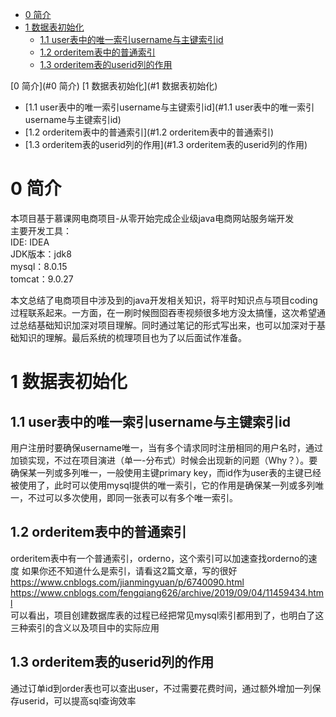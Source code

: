 - [0 简介](#0---)
- [1 数据表初始化](#1-------)
  * [1.1 user表中的唯一索引username与主键索引id](#11-user-------username-----id)
  * [1.2 orderitem表中的普通索引](#12-orderitem-------)
  * [1.3 orderitem表的userid列的作用](#13-orderitem--userid----)
  
[0 简介](#0 简介)
[1 数据表初始化](#1 数据表初始化)
- [1.1 user表中的唯一索引username与主键索引id](#1.1 user表中的唯一索引username与主键索引id)
- [1.2 orderitem表中的普通索引](#1.2 orderitem表中的普通索引)
- [1.3 orderitem表的userid列的作用](#1.3 orderitem表的userid列的作用)

# 0 简介 
本项目基于慕课网电商项目-从零开始完成企业级java电商网站服务端开发 </br>
主要开发工具： </br>
IDE: IDEA </br>
JDK版本：jdk8 </br>
mysql：8.0.15 </br>
tomcat：9.0.27 </br>

本文总结了电商项目中涉及到的java开发相关知识，将平时知识点与项目coding过程联系起来。一方面，在一刷时候囫囵吞枣视频很多地方没太搞懂，这次希望通过总结基础知识加深对项目理解。同时通过笔记的形式写出来，也可以加深对于基础知识的理解。最后系统的梳理项目也为了以后面试作准备。</br>

# 1 数据表初始化

## 1.1 user表中的唯一索引username与主键索引id
用户注册时要确保username唯一，当有多个请求同时注册相同的用户名时，通过加锁实现，不过在项目演进（单一-分布式）时候会出现新的问题（Why？）。要确保某一列或多列唯一，一般使用主键primary key，而id作为user表的主键已经被使用了，此时可以使用mysql提供的唯一索引，它的作用是确保某一列或多列唯一，不过可以多次使用，即同一张表可以有多个唯一索引。</br>

## 1.2 orderitem表中的普通索引
orderitem表中有一个普通索引，orderno，这个索引可以加速查找orderno的速度
如果你还不知道什么是索引，请看这2篇文章，写的很好</br>
https://www.cnblogs.com/jianmingyuan/p/6740090.html</br>
https://www.cnblogs.com/fengqiang626/archive/2019/09/04/11459434.html</br>
可以看出，项目创建数据库表的过程已经把常见mysql索引都用到了，也明白了这三种索引的含义以及项目中的实际应用</br>

## 1.3 orderitem表的userid列的作用
通过订单id到order表也可以查出user，不过需要花费时间，通过额外增加一列保存userid，可以提高sql查询效率

